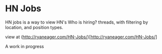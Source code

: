 # HN Jobs
HN jobs is a way to view HN's Who is hiring? threads, with filtering by location, and position types. 

view at (http://ryaneager.com/HN-Jobs/)[http://ryaneager.com/HN-Jobs/]

A work in progress

